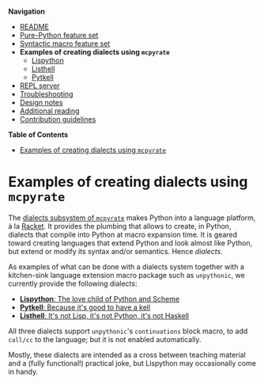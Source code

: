 **Navigation**

- [README](../README.md)
- [Pure-Python feature set](features.md)
- [Syntactic macro feature set](macros.md)
- **Examples of creating dialects using `mcpyrate`**
  - [Lispython](dialects/lispython.md)
  - [Listhell](dialects/listhell.md)
  - [Pytkell](dialects/pytkell.md)
- [REPL server](repl.md)
- [Troubleshooting](troubleshooting.md)
- [Design notes](design-notes.md)
- [Additional reading](readings.md)
- [Contribution guidelines](../CONTRIBUTING.md)

<!-- markdown-toc start - Don't edit this section. Run M-x markdown-toc-refresh-toc -->
**Table of Contents**

- [Examples of creating dialects using `mcpyrate`](#examples-of-creating-dialects-using-mcpyrate)

<!-- markdown-toc end -->


# Examples of creating dialects using `mcpyrate`

The [dialects subsystem of `mcpyrate`](https://github.com/Technologicat/mcpyrate/blob/master/doc/dialects.md) makes Python into a language platform, à la [Racket](https://racket-lang.org/).
It provides the plumbing that allows to create, in Python, dialects that compile into Python
at macro expansion time. It is geared toward creating languages that extend Python
and look almost like Python, but extend or modify its syntax and/or semantics.
Hence *dialects*.

As examples of what can be done with a dialects system together with a kitchen-sink language extension macro package such as `unpythonic`, we currently provide the following dialects:

  - [**Lispython**: The love child of Python and Scheme](dialects/lispython.md)
  - [**Pytkell**: Because it's good to have a kell](dialects/pytkell.md)
  - [**Listhell**: It's not Lisp, it's not Python, it's not Haskell](dialects/listhell.md)

All three dialects support `unpythonic`'s ``continuations`` block macro, to add ``call/cc`` to the language; but it is not enabled automatically.

Mostly, these dialects are intended as a cross between teaching material and a (fully functional!) practical joke, but Lispython may occasionally come in handy.
